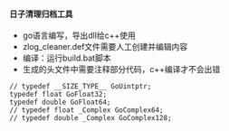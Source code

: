 #### 日子清理归档工具

- go语言编写，导出dll给c++使用
- zlog_cleaner.def文件需要人工创建并编辑内容
- 编译：运行build.bat脚本
- 生成的头文件中需要注释部分代码，c++编译才不会出错

```
// typedef __SIZE_TYPE__ GoUintptr;
typedef float GoFloat32;
typedef double GoFloat64;
// typedef float _Complex GoComplex64;
// typedef double _Complex GoComplex128;
```
